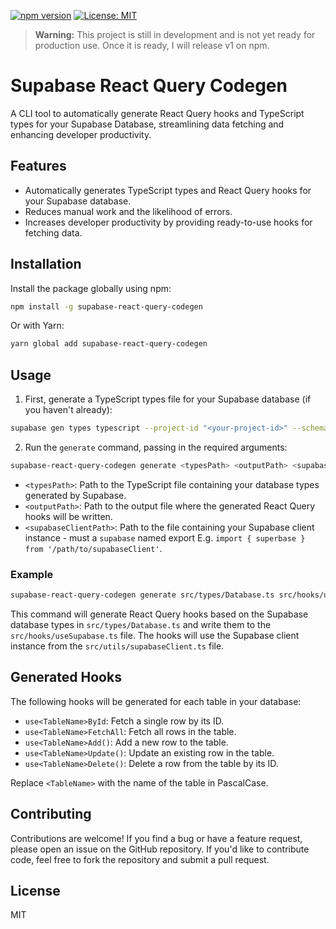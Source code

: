 [![npm version](https://img.shields.io/npm/v/supabase-react-query-codegen.svg)](https://www.npmjs.com/package/supabase-react-query-codegen)
[![License: MIT](https://img.shields.io/badge/License-MIT-yellow.svg)](https://opensource.org/licenses/MIT)

> **Warning:** This project is still in development and is not yet ready for production use. Once it is ready, I will release v1 on npm.

# Supabase React Query Codegen

A CLI tool to automatically generate React Query hooks and TypeScript types for your Supabase Database, streamlining data fetching and enhancing developer productivity.

## Features

- Automatically generates TypeScript types and React Query hooks for your Supabase database.
- Reduces manual work and the likelihood of errors.
- Increases developer productivity by providing ready-to-use hooks for fetching data.

## Installation

Install the package globally using npm:

```bash
npm install -g supabase-react-query-codegen
```

Or with Yarn:

```bash
yarn global add supabase-react-query-codegen
```

## Usage

1. First, generate a TypeScript types file for your Supabase database (if you haven't already):

```bash
supabase gen types typescript --project-id "<your-project-id>" --schema public > path/to/types.ts
```

2. Run the `generate` command, passing in the required arguments:

```bash
supabase-react-query-codegen generate <typesPath> <outputPath> <supabaseClientPath>
```

- `<typesPath>`: Path to the TypeScript file containing your database types generated by Supabase.
- `<outputPath>`: Path to the output file where the generated React Query hooks will be written.
- `<supabaseClientPath>`: Path to the file containing your Supabase client instance - must a `supabase` named export E.g. `import { superbase } from '/path/to/supabaseClient'`.

### Example

```bash
supabase-react-query-codegen generate src/types/Database.ts src/hooks/useSupabase.ts src/utils/supabaseClient.ts
```

This command will generate React Query hooks based on the Supabase database types in `src/types/Database.ts` and write them to the `src/hooks/useSupabase.ts` file. The hooks will use the Supabase client instance from the `src/utils/supabaseClient.ts` file.

## Generated Hooks

The following hooks will be generated for each table in your database:

- `use<TableName>ById`: Fetch a single row by its ID.
- `use<TableName>FetchAll`: Fetch all rows in the table.
- `use<TableName>Add()`: Add a new row to the table.
- `use<TableName>Update()`: Update an existing row in the table.
- `use<TableName>Delete()`: Delete a row from the table by its ID.

Replace `<TableName>` with the name of the table in PascalCase.

## Contributing

Contributions are welcome! If you find a bug or have a feature request, please open an issue on the GitHub repository. If you'd like to contribute code, feel free to fork the repository and submit a pull request.

## License

MIT
